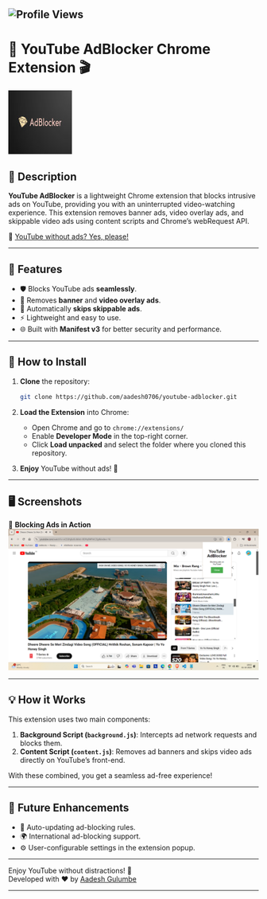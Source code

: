 ![Profile Views](https://komarev.com/ghpvc/?username=aadesh0706&color=blue)
---

# 🚫 YouTube AdBlocker Chrome Extension 🎬

![YouTube AdBlocker Logo](/logo.png)

## 📜 Description
**YouTube AdBlocker** is a lightweight Chrome extension that blocks intrusive ads on YouTube, providing you with an uninterrupted video-watching experience. This extension removes banner ads, video overlay ads, and skippable video ads using content scripts and Chrome’s webRequest API.

🔗 [YouTube without ads? Yes, please!](https://github.com/aadesh0706/youtube-adblocker)

---

## 🌟 Features
- 🛡️ Blocks YouTube ads **seamlessly**.
- 🚫 Removes **banner** and **video overlay ads**.
- 🎥 Automatically **skips skippable ads**.
- ⚡ Lightweight and easy to use.
- 🌐 Built with **Manifest v3** for better security and performance.

---

## 🚀 How to Install

1. **Clone** the repository:
   ```bash
   git clone https://github.com/aadesh0706/youtube-adblocker.git
   ```

2. **Load the Extension** into Chrome:
   - Open Chrome and go to `chrome://extensions/`
   - Enable **Developer Mode** in the top-right corner.
   - Click **Load unpacked** and select the folder where you cloned this repository.

3. **Enjoy** YouTube without ads! 🎉

---

## 🖥️ Screenshots

🚀 **Blocking Ads in Action**  
![Screenshot](demo.png)

---

## 💡 How it Works
This extension uses two main components:
1. **Background Script (`background.js`)**: Intercepts ad network requests and blocks them.
2. **Content Script (`content.js`)**: Removes ad banners and skips video ads directly on YouTube’s front-end.

With these combined, you get a seamless ad-free experience!

---

## 🎯 Future Enhancements
- 🔄 Auto-updating ad-blocking rules.
- 🌍 International ad-blocking support.
- ⚙️ User-configurable settings in the extension popup.

---

Enjoy YouTube without distractions! 🎉  
Developed with ❤️ by [Aadesh Gulumbe](https://github.com/aadesh0706)

---

